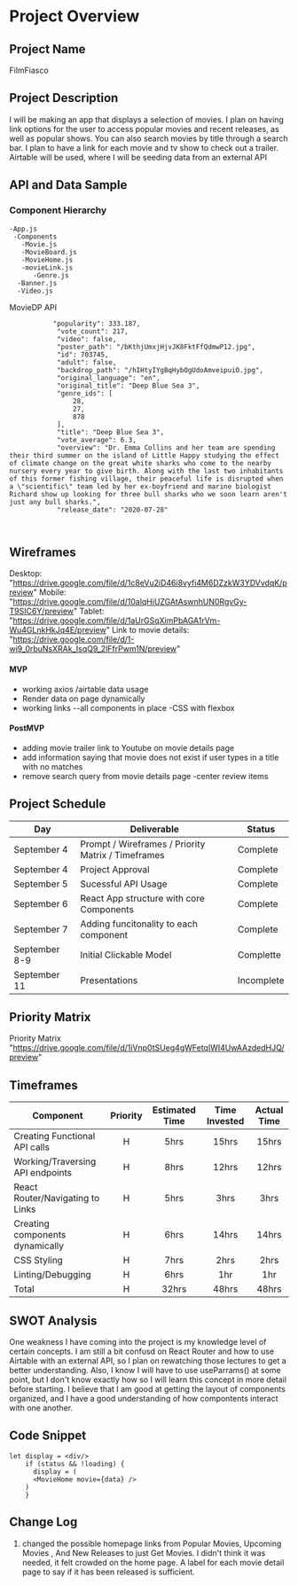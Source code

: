 
# Project Overview

## Project Name

FilmFiasco

## Project Description

I will be making an app that displays a selection of movies. I plan on having link options for the user to access popular movies and recent releases, as well as popular shows. You can also search movies by title through a search bar. I plan to have a link for each movie and tv show to check out a trailer. Airtable will be used, where I will be seeding data from an external API 
## API and Data Sample

### Component Hierarchy

 
   
    -App.js
     -Components
       -Movie.js
       -MovieBoard.js
       -MovieHome.js
       -movieLink.js
          -Genre.js
	  -Banner.js
	  -Video.js
      



MovieDP API

```
           "popularity": 333.187,
            "vote_count": 217,
            "video": false,
            "poster_path": "/bKthjUmxjHjvJK8FktFfQdmwP12.jpg",
            "id": 703745,
            "adult": false,
            "backdrop_path": "/hIHtyIYgBqHybOgUdoAmveipuiO.jpg",
            "original_language": "en",
            "original_title": "Deep Blue Sea 3",
            "genre_ids": [
                28,
                27,
                878
            ],
            "title": "Deep Blue Sea 3",
            "vote_average": 6.3,
            "overview": "Dr. Emma Collins and her team are spending their third summer on the island of Little Happy studying the effect of climate change on the great white sharks who come to the nearby nursery every year to give birth. Along with the last two inhabitants of this former fishing village, their peaceful life is disrupted when a \"scientific\" team led by her ex-boyfriend and marine biologist Richard show up looking for three bull sharks who we soon learn aren't just any bull sharks.",
            "release_date": "2020-07-28"
	    
	    
```
        
           
   ## Wireframes


Desktop: "https://drive.google.com/file/d/1c8eVu2iD46i8vyfi4M6DZzkW3YDVvdqK/preview"
Mobile: "https://drive.google.com/file/d/10alqHiUZGAtAswnhUN0RgvGy-T9SIC6Y/preview" 
Tablet: "https://drive.google.com/file/d/1aUrGSqXimPbAGA1rVm-Wu4GLnkHkJq4E/preview" 
Link to movie details:  "https://drive.google.com/file/d/1-wj9_0rbuNsXRAk_IsqQ9_2lFfrPwm1N/preview" 


#### MVP 

- working axios /airtable data usage
- Render data on page dynamically
- working links
--all components in place
-CSS with flexbox

#### PostMVP  

- adding  movie trailer link to Youtube on movie details page
- add information saying that movie does not exist if user types in a title with no matches
- remove search query from movie details page 
-center review items 


## Project Schedule


   
|  Day        |                    Deliverable                     |  Status
|------------ |--------------------------------------------------- | ----------|
|September 4  | Prompt / Wireframes / Priority Matrix / Timeframes | Complete
|September 4  | Project Approval                                   | Complete
|September 5  | Sucessful API Usage                                | Complete
|September 6  | React App structure with core Components           | Complete
|September 7  | Adding funcitonality to each component             | Complete
|September 8-9| Initial Clickable Model                            | Complette
|September 11 | Presentations                                      | Incomplete

## Priority Matrix


Priority Matrix "https://drive.google.com/file/d/1iVnp0tSUeg4gWFetqIWI4UwAAzdedHJQ/preview" 




## Timeframes



| Component                        | Priority | Estimated Time  | Time Invested | Actual Time |
| -------------------------------- | :---:    |  :------------:   | :--------:  | :---------: |
| Creating Functional API calls    | H        |       5hrs        |   15hrs     |     15hrs   |
| Working/Traversing API endpoints | H        |       8hrs        |   12hrs     |     12hrs   |
| React Router/Navigating to Links | H        |       5hrs        |    3hrs     |     3hrs    |
| Creating components dynamically  | H        |       6hrs        |   14hrs     |     14hrs   |
| CSS Styling                      | H        |       7hrs        |    2hrs     |     2hrs    |
| Linting/Debugging                | H        |       6hrs        |    1hr      |     1hr     |
| Total                            | H        |       32hrs       |    48hrs    |     48hrs   |



## SWOT Analysis
One weakness I have coming into the project is my knowledge level of certain concepts. I am still a bit confusd on React Router and how to use Airtable with an external API, so I plan on rewatching those lectures to get a better understanding. Also, I know I will have to use useParrams() at some point, but I don't know exactly how so I will learn this concept in more detail before starting. I believe that I am good at getting the layout of components organized, and I have a good understanding of how compontents interact with one another.


## Code Snippet


```
let display = <div/>
    if (status && !loading) {
      display = (
      <MovieHome movie={data} />
    )
    }
```

## Change Log
1. changed the possible homepage links from Popular Movies, Upcoming Movies , And New Releases to just Get Movies. I didn't think it was needed, it felt crowded on the home page. A label for each movie detail page to say if it has been released is sufficient. 
